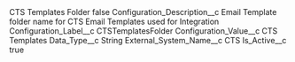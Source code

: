 <?xml version="1.0" encoding="UTF-8"?>
<CustomMetadata xmlns="http://soap.sforce.com/2006/04/metadata" xmlns:xsi="http://www.w3.org/2001/XMLSchema-instance" xmlns:xsd="http://www.w3.org/2001/XMLSchema">
    <label>CTS Templates Folder</label>
    <protected>false</protected>
    <values>
        <field>Configuration_Description__c</field>
        <value xsi:type="xsd:string">Email Template folder name for CTS Email Templates used for Integration</value>
    </values>
    <values>
        <field>Configuration_Label__c</field>
        <value xsi:type="xsd:string">CTSTemplatesFolder</value>
    </values>
    <values>
        <field>Configuration_Value__c</field>
        <value xsi:type="xsd:string">CTS Templates</value>
    </values>
    <values>
        <field>Data_Type__c</field>
        <value xsi:type="xsd:string">String</value>
    </values>
    <values>
        <field>External_System_Name__c</field>
        <value xsi:type="xsd:string">CTS</value>
    </values>
    <values>
        <field>Is_Active__c</field>
        <value xsi:type="xsd:boolean">true</value>
    </values>
</CustomMetadata>
